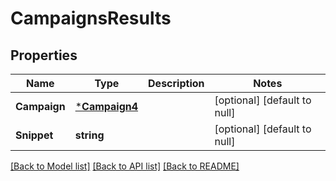 # CampaignsResults

## Properties
Name | Type | Description | Notes
------------ | ------------- | ------------- | -------------
**Campaign** | [***Campaign4**](Campaign_4.md) |  | [optional] [default to null]
**Snippet** | **string** |  | [optional] [default to null]

[[Back to Model list]](../README.md#documentation-for-models) [[Back to API list]](../README.md#documentation-for-api-endpoints) [[Back to README]](../README.md)

